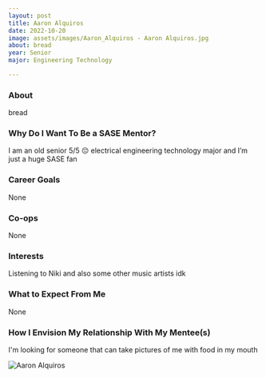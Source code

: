 ```yaml
---
layout: post
title: Aaron Alquiros 
date: 2022-10-20
image: assets/images/Aaron_Alquiros - Aaron Alquiros.jpg
about: bread
year: Senior
major: Engineering Technology

---
```


### About

bread

### Why Do I Want To Be a SASE Mentor?

I am an old senior 5/5 😔 electrical engineering technology major and I’m just a huge SASE fan

### Career Goals

None

### Co-ops

None

### Interests

Listening to Niki and also some other music artists idk

### What to Expect From Me

None

### How I Envision My Relationship With My Mentee(s) 

I'm looking for someone that can take pictures of me with food in my mouth

<div class="text-center my-5">
    <img src="https://sase-drexel.github.io/mentorship-2021/assets/images/Aaron_Alquiros - Aaron Alquiros.jpg" alt="Aaron Alquiros" class="rounded post-img" />
</div>
